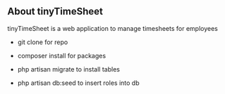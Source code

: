 ## About tinyTimeSheet

tinyTimeSheet is a web application to manage timesheets for employees

- git clone for repo

- composer install for packages

- php artisan migrate to install tables

- php artisan db:seed to insert roles into db



